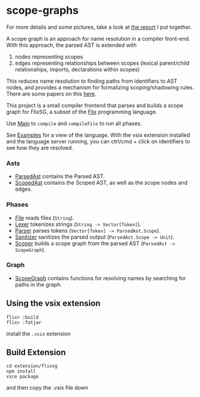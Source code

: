 # scope-graphs

For more details and some pictures, take a look at [the report](report.pdf) I put together.

A scope graph is an approach for name resolution in a compiler front-end.
With this approach, the parsed AST is extended with
1. nodes representing scopes
2. edges representing relationships between scopes (lexical parent/child relationships, imports, declarations within scopes)

This reduces name resolution to finding paths from identifiers to AST nodes, and provides a mechanism for formalizing scoping/shadowing rules. There are some papers on this [here](https://pl.ewi.tudelft.nl/research/projects/scope-graphs/).

This project is a small compiler frontend that parses and builds a scope graph for FlixSG, a subset of the [Flix](https://flix.dev/) programming language.

<!-- Requires the jar of https://github.com/flix/flix/actions/runs/16250297056 -->

Use [Main](src/Main.flix) to `compile` and `compileFile` to run all phases.

See [Examples](examples/) for a view of the language. With the vsix extension installed and the language server running, you can ctrl/cmd + click on identifiers to see how they are resolved.

### Asts
- [ParsedAst](src/Ast/ParsedAst.flix) contains the Parsed AST.
- [ScopedAst](src/Ast/ParsedAst.flix) contains the Scoped AST, as well as the scope nodes and edges.

### Phases
- [File](src/Phase/File.flix) reads files (`String`).
- [Lexer](src/Phase/Lexer.flix) tokenizes strings (`String -> Vector[Token]`).
- [Parser](src/Phase/Parser.flix) parses tokens (`Vector[Token] -> ParsedAst.Scope`).
- [Sanitizer](src/Phase/Sanitizer.flix) sanitizes the parsed output (`ParsedAst.Scope -> Unit`).
- [Scoper](src/Phase/Scoper.flix) builds a scope graph from the parsed AST (`ParsedAst -> ScopeGraph`).

### Graph
- [ScopeGraph](src/Ast/ScopeGraph.flix) contains functions for resolving names by searching for paths in the graph.

## Using the vsix extension
```
flix> :build
flix> :fatjar
```
install the `.vsix` extension

## Build Extension
```
cd extension/flixsg
npm install
vsce package
```
and then copy the .vsix file down
